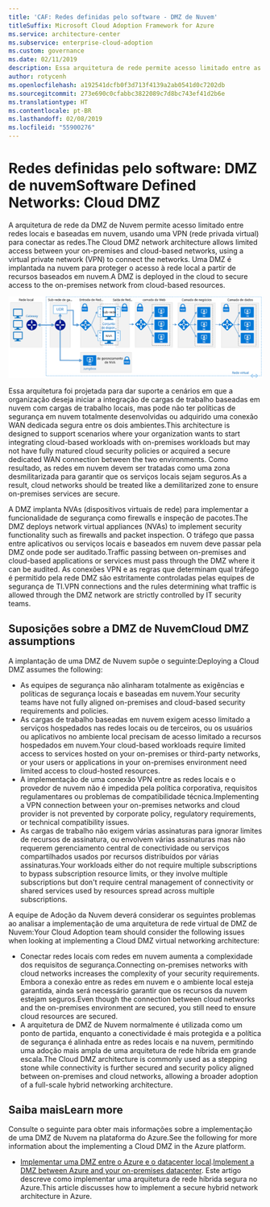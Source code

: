```yaml
---
title: 'CAF: Redes definidas pelo software - DMZ de Nuvem'
titleSuffix: Microsoft Cloud Adoption Framework for Azure
ms.service: architecture-center
ms.subservice: enterprise-cloud-adoption
ms.custom: governance
ms.date: 02/11/2019
description: Essa arquitetura de rede permite acesso limitado entre as redes locais e baseadas em nuvem
author: rotycenh
ms.openlocfilehash: a192541dcfb0f3d713f4139a2ab0541d0c7202db
ms.sourcegitcommit: 273e690c0cfabbc3822089c7d8bc743ef41d2b6e
ms.translationtype: HT
ms.contentlocale: pt-BR
ms.lasthandoff: 02/08/2019
ms.locfileid: "55900276"
---
```

# <a name="software-defined-networks-cloud-dmz"></a><span data-ttu-id="76946-103">Redes definidas pelo software: DMZ de nuvem</span><span class="sxs-lookup"><span data-stu-id="76946-103">Software Defined Networks: Cloud DMZ</span></span>

<span data-ttu-id="76946-104">A arquitetura de rede da DMZ de Nuvem permite acesso limitado entre redes locais e baseadas em nuvem, usando uma VPN (rede privada virtual) para conectar as redes.</span><span class="sxs-lookup"><span data-stu-id="76946-104">The Cloud DMZ network architecture allows limited access between your on-premises and cloud-based networks, using a virtual private network (VPN) to connect the networks.</span></span> <span data-ttu-id="76946-105">Uma DMZ é implantada na nuvem para proteger o acesso à rede local a partir de recursos baseados em nuvem.</span><span class="sxs-lookup"><span data-stu-id="76946-105">A DMZ is deployed in the cloud to secure access to the on-premises network from cloud-based resources.</span></span>

![Proteger arquitetura de rede híbrida](../../../reference-architectures/dmz/images/dmz-private.png)

<span data-ttu-id="76946-107">Essa arquitetura foi projetada para dar suporte a cenários em que a organização deseja iniciar a integração de cargas de trabalho baseadas em nuvem com cargas de trabalho locais, mas pode não ter políticas de segurança em nuvem totalmente desenvolvidas ou adquirido uma conexão WAN dedicada segura entre os dois ambientes.</span><span class="sxs-lookup"><span data-stu-id="76946-107">This architecture is designed to support scenarios where your organization wants to start integrating cloud-based workloads with on-premises workloads but may not have fully matured cloud security policies or acquired a secure dedicated WAN connection between the two environments.</span></span> <span data-ttu-id="76946-108">Como resultado, as redes em nuvem devem ser tratadas como uma zona desmilitarizada para garantir que os serviços locais sejam seguros.</span><span class="sxs-lookup"><span data-stu-id="76946-108">As a result, cloud networks should be treated like a demilitarized zone to ensure on-premises services are secure.</span></span>

<span data-ttu-id="76946-109">A DMZ implanta NVAs (dispositivos virtuais de rede) para implementar a funcionalidade de segurança como firewalls e inspeção de pacotes.</span><span class="sxs-lookup"><span data-stu-id="76946-109">The DMZ deploys network virtual appliances (NVAs) to implement security functionality such as firewalls and packet inspection.</span></span> <span data-ttu-id="76946-110">O tráfego que passa entre aplicativos ou serviços locais e baseados em nuvem deve passar pela DMZ onde pode ser auditado.</span><span class="sxs-lookup"><span data-stu-id="76946-110">Traffic passing between on-premises and cloud-based applications or services must pass through the DMZ where it can be audited.</span></span> <span data-ttu-id="76946-111">As conexões VPN e as regras que determinam qual tráfego é permitido pela rede DMZ são estritamente controladas pelas equipes de segurança de TI.</span><span class="sxs-lookup"><span data-stu-id="76946-111">VPN connections and the rules determining what traffic is allowed through the DMZ network are strictly controlled by IT security teams.</span></span>

## <a name="cloud-dmz-assumptions"></a><span data-ttu-id="76946-112">Suposições sobre a DMZ de Nuvem</span><span class="sxs-lookup"><span data-stu-id="76946-112">Cloud DMZ assumptions</span></span>

<span data-ttu-id="76946-113">A implantação de uma DMZ de Nuvem supõe o seguinte:</span><span class="sxs-lookup"><span data-stu-id="76946-113">Deploying a Cloud DMZ assumes the following:</span></span>

- <span data-ttu-id="76946-114">As equipes de segurança não alinharam totalmente as exigências e políticas de segurança locais e baseadas em nuvem.</span><span class="sxs-lookup"><span data-stu-id="76946-114">Your security teams have not fully aligned on-premises and cloud-based security requirements and policies.</span></span>
- <span data-ttu-id="76946-115">As cargas de trabalho baseadas em nuvem exigem acesso limitado a serviços hospedados nas redes locais ou de terceiros, ou os usuários ou aplicativos no ambiente local precisam de acesso limitado a recursos hospedados em nuvem.</span><span class="sxs-lookup"><span data-stu-id="76946-115">Your cloud-based workloads require limited access to services hosted on your on-premises or third-party networks, or your users or applications in your on-premises environment need limited access to cloud-hosted resources.</span></span>
- <span data-ttu-id="76946-116">A implementação de uma conexão VPN entre as redes locais e o provedor de nuvem não é impedida pela política corporativa, requisitos regulamentares ou problemas de compatibilidade técnica.</span><span class="sxs-lookup"><span data-stu-id="76946-116">Implementing a VPN connection between your on-premises networks and cloud provider is not prevented by corporate policy, regulatory requirements, or technical compatibility issues.</span></span>
- <span data-ttu-id="76946-117">As cargas de trabalho não exigem várias assinaturas para ignorar limites de recursos de assinatura, ou envolvem várias assinaturas mas não requerem gerenciamento central de conectividade ou serviços compartilhados usados por recursos distribuídos por várias assinaturas.</span><span class="sxs-lookup"><span data-stu-id="76946-117">Your workloads either do not require multiple subscriptions to bypass subscription resource limits, or they involve multiple subscriptions but don't require central management of connectivity or shared services used by resources spread across multiple subscriptions.</span></span>

<span data-ttu-id="76946-118">A equipe de Adoção da Nuvem deverá considerar os seguintes problemas ao analisar a implementação de uma arquitetura de rede virtual de DMZ de Nuvem:</span><span class="sxs-lookup"><span data-stu-id="76946-118">Your Cloud Adoption team should consider the following issues when looking at implementing a Cloud DMZ virtual networking architecture:</span></span>

- <span data-ttu-id="76946-119">Conectar redes locais com redes em nuvem aumenta a complexidade dos requisitos de segurança.</span><span class="sxs-lookup"><span data-stu-id="76946-119">Connecting on-premises networks with cloud networks increases the complexity of your security requirements.</span></span> <span data-ttu-id="76946-120">Embora a conexão entre as redes em nuvem e o ambiente local esteja garantida, ainda será necessário garantir que os recursos da nuvem estejam seguros.</span><span class="sxs-lookup"><span data-stu-id="76946-120">Even though the connection between cloud networks and the on-premises environment are secured, you still need to ensure cloud resources are secured.</span></span>
- <span data-ttu-id="76946-121">A arquitetura de DMZ de Nuvem normalmente é utilizada como um ponto de partida, enquanto a conectividade é mais protegida e a política de segurança é alinhada entre as redes locais e na nuvem, permitindo uma adoção mais ampla de uma arquitetura de rede híbrida em grande escala.</span><span class="sxs-lookup"><span data-stu-id="76946-121">The Cloud DMZ architecture is commonly used as a stepping stone while connectivity is further secured and security policy aligned between on-premises and cloud networks, allowing a broader adoption of a full-scale hybrid networking architecture.</span></span>

## <a name="learn-more"></a><span data-ttu-id="76946-122">Saiba mais</span><span class="sxs-lookup"><span data-stu-id="76946-122">Learn more</span></span>

<span data-ttu-id="76946-123">Consulte o seguinte para obter mais informações sobre a implementação de uma DMZ de Nuvem na plataforma do Azure.</span><span class="sxs-lookup"><span data-stu-id="76946-123">See the following for more information about the implementing a Cloud DMZ in the Azure platform.</span></span>

- <span data-ttu-id="76946-124">[Implementar uma DMZ entre o Azure e o datacenter local](../../../reference-architectures/dmz/secure-vnet-hybrid.md).</span><span class="sxs-lookup"><span data-stu-id="76946-124">[Implement a DMZ between Azure and your on-premises datacenter](../../../reference-architectures/dmz/secure-vnet-hybrid.md).</span></span> <span data-ttu-id="76946-125">Este artigo descreve como implementar uma arquitetura de rede híbrida segura no Azure.</span><span class="sxs-lookup"><span data-stu-id="76946-125">This article discusses how to implement a secure hybrid network architecture in Azure.</span></span>
